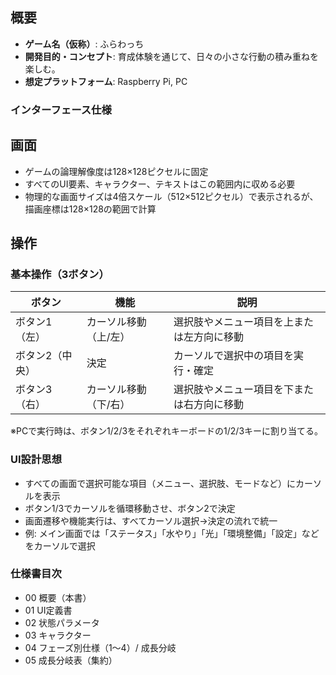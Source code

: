 ## 概要

- **ゲーム名（仮称）**: ふらわっち
- **開発目的・コンセプト**: 育成体験を通じて、日々の小さな行動の積み重ねを楽しむ。
- **想定プラットフォーム**: Raspberry Pi, PC

### インターフェース仕様
## 画面
- ゲームの論理解像度は128×128ピクセルに固定
- すべてのUI要素、キャラクター、テキストはこの範囲内に収める必要
- 物理的な画面サイズは4倍スケール（512×512ピクセル）で表示されるが、描画座標は128×128の範囲で計算

## 操作

### 基本操作（3ボタン）
| ボタン | 機能 | 説明 |
|---|---|---|
| ボタン1（左） | カーソル移動（上/左） | 選択肢やメニュー項目を上または左方向に移動 |
| ボタン2（中央） | 決定 | カーソルで選択中の項目を実行・確定 |
| ボタン3（右） | カーソル移動（下/右） | 選択肢やメニュー項目を下または右方向に移動 |

※PCで実行時は、ボタン1/2/3をそれぞれキーボードの1/2/3キーに割り当てる。

### UI設計思想
- すべての画面で選択可能な項目（メニュー、選択肢、モードなど）にカーソルを表示
- ボタン1/3でカーソルを循環移動させ、ボタン2で決定
- 画面遷移や機能実行は、すべてカーソル選択→決定の流れで統一
- 例: メイン画面では「ステータス」「水やり」「光」「環境整備」「設定」などをカーソルで選択

### 仕様書目次

- 00 概要（本書）
- 01 UI定義書
- 02 状態パラメータ
- 03 キャラクター
- 04 フェーズ別仕様（1〜4）/ 成長分岐
- 05 成長分岐表（集約）

